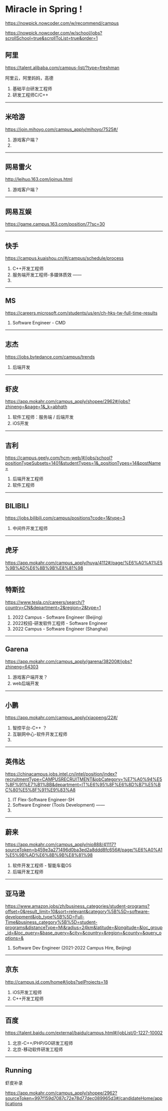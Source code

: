 # Miracle in Spring !

https://nowpick.nowcoder.com/w/recommend/campus

https://nowpick.nowcoder.com/w/school/jobs?scrollSchool=true&scrollToList=true&order=1

## 阿里

https://talent.alibaba.com/campus-list/?type=freshman

阿里云，阿里妈妈，高德

1. 基础平台研发工程师
2. 研发工程师C/C++

----

## 米哈游

https://join.mihoyo.com/campus_apply/mihoyo/7525#/

1. 游戏客户端？
2. 

----

## 网易雷火

http://leihuo.163.com/joinus.html

1. 游戏客户端？

---

## 网易互娱

https://game.campus.163.com/position/7?sc=30

----

## 快手

https://campus.kuaishou.cn/#/campus/schedule/process

1. C++开发工程师
2. 服务端开发工程师-多媒体质效 ——
3. 

----

## MS

https://careers.microsoft.com/students/us/en/ch-hks-tw-full-time-results

1. Software Engineer - CMD 

----

## 志杰

https://jobs.bytedance.com/campus/trends

1. 后端开发

---

## 虾皮

https://app.mokahr.com/campus_apply/shopee/2962#/jobs?zhineng=&page=1&_k=abhqth

1. 软件工程师：服务端 / 后端开发
2. iOS开发

---

## 吉利

https://campus.geely.com/hcm-web/#/jobs/school?positionTypeSubsets=1401&studentTypes=1&_positionTypes=14&postName=

1. 后端开发工程师
2. 软件工程师 

---

## BILIBILI

https://jobs.bilibili.com/campus/positions?code=1&type=3

1. 中间件开发工程师

---

## 虎牙

https://app.mokahr.com/campus_apply/huya/4112#/page/%E6%A0%A1%E5%9B%AD%E6%8B%9B%E8%81%98

----

## 特斯拉

https://www.tesla.cn/careers/search/?country=CN&department=2&region=2&type=1

1. 2022 Campus - Software Engineer (Beijing)
2. 2022校招-研发软件工程师 - Software Engineer
3. 2022 Campus - Software Engineer (Shanghai)

---

## Garena

https://app.mokahr.com/campus_apply/garena/38200#/jobs?zhineng=64303

1. 游戏客户端开发？
2. web后端开发

---

## 小鹏

https://app.mokahr.com/campus_apply/xiaopeng/22#/

1. 智控平台-C++ ？
2. 互联网中心-软件开发工程师
3. 

----

## 英伟达

https://chinacampus.jobs.intel.cn/intel/position/index?recruitmentType=CAMPUSRECRUITMENT&jobCategory=%E7%A0%94%E5%8F%91%E7%B1%BB&department=IT%E6%95%8F%E6%8D%B7%E5%BC%80%E5%8F%91%E9%83%A8

1. IT Flex-Software Engineer-SH
2. Software Engineer (Tools Development) ——
3. 

---

## 蔚来

https://app.mokahr.com/campus_apply/nio888/41117?sourceToken=b459e3a271496d0ba3ed2a8ddd8fc656#/page/%E6%A0%A1%E5%9B%AD%E6%8B%9B%E8%81%98

1. 软件开发工程师 - 智能车载OS
2. 后端开发工程师

---

## 亚马逊

https://www.amazon.jobs/zh/business_categories/student-programs?offset=0&result_limit=10&sort=relevant&category%5B%5D=software-development&job_type%5B%5D=Full-Time&business_category%5B%5D=student-programs&distanceType=Mi&radius=24km&latitude=&longitude=&loc_group_id=&loc_query=&base_query=&city=&country=&region=&county=&query_options=&

1. Software Dev Engineer (2021-2022 Campus Hire, Beijing)



---

## 京东

http://campus.jd.com/home#/jobs?selProjects=18

1. iOS开发工程师
2. C++开发工程师

---

## 百度

https://talent.baidu.com/external/baidu/campus.html#/jobList/0-1227-10002

1. 北京-C++/PHP/GO研发工程师
2. 北京-移动软件研发工程师

---

## Running

虾皮补录

https://app.mokahr.com/campus_apply/shopee/2962?sourceToken=997f159d7087c72e78d77dec089965d3#/candidateHome/applications